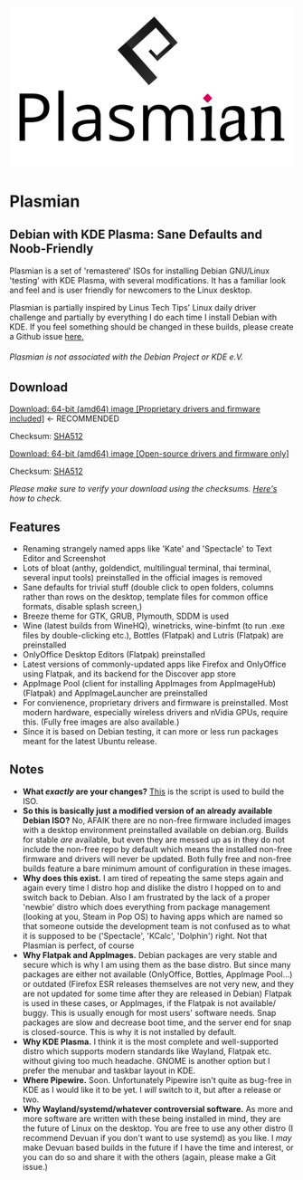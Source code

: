 ![logo](https://raw.githubusercontent.com/plasmian/plasmian.github.io/02cb0f12465038b2a8de85b4f65aff00c934d095/plasmian_logo.png)

# Plasmian
## Debian with KDE Plasma: Sane Defaults and Noob-Friendly

Plasmian is a set of 'remastered' ISOs for installing Debian GNU/Linux 'testing' with KDE Plasma, with several modifications. It has a familiar look and feel and is user friendly for newcomers to the Linux desktop.

Plasmian is partially inspired by Linus Tech Tips' Linux daily driver challenge and partially by everything I do each time I install Debian with KDE. If you feel something should be changed in these builds, please create a Github issue [here.](https://github.com/plasmian/plasmian-script/issues)

###### _Plasmian is not associated with the Debian Project or KDE e.V._

## Download

[Download: 64-bit (amd64) image [Proprietary drivers and firmware included]](example.com) ← RECOMMENDED

Checksum: [SHA512](example.com)

[Download: 64-bit (amd64) image [Open-source drivers and firmware only]](example.com)

Checksum: [SHA512](example.org)

_Please make sure to verify your download using the checksums. [Here's](example.org) how to check._

## Features
* Renaming strangely named apps like 'Kate' and 'Spectacle' to Text Editor and Screenshot
* Lots of bloat (anthy, goldendict, multilingual terminal, thai terminal, several input tools) preinstalled in the official images is removed
* Sane defaults for trivial stuff (double click to open folders, columns rather than rows on the desktop, template files for common office formats, disable splash screen,)
* Breeze theme for GTK, GRUB, Plymouth, SDDM is used
* Wine (latest builds from WineHQ), winetricks, wine-binfmt (to run .exe files by double-clicking etc.), Bottles (Flatpak) and Lutris (Flatpak) are preinstalled
* OnlyOffice Desktop Editors (Flatpak) preinstalled
* Latest versions of commonly-updated apps like Firefox and OnlyOffice using Flatpak, and its backend for the Discover app store
* AppImage Pool (client for installing AppImages from AppImageHub) (Flatpak) and AppImageLauncher are preinstalled
* For convienence, proprietary drivers and firmware is preinstalled. Most modern hardware, especially wireless drivers and nVidia GPUs, require this. (Fully free images are also available.)
* Since it is based on Debian testing, it can more or less run packages meant for the latest Ubuntu release.

## Notes
* **What _exactly_ are your changes?** [This](https://github.com/plasmian/plasmian-script) is the script is used to build the ISO.
* **So this is basically just a modified version of an already available Debian ISO?** No, AFAIK there are no non-free firmware included images with a desktop environment preinstalled available on debian.org. Builds for stable _are_ available, but even they are messed up as in they do not include the non-free repo by default which means the installed non-free firmware and drivers will never be updated. Both fully free and non-free builds feature a bare minimum amount of configuration in these images.
* **Why does this exist.** I am tired of repeating the same steps again and again every time I distro hop and dislike the distro I hopped on to and switch back to Debian. Also I am frustrated by the lack of a proper 'newbie' distro which does everything from package management (looking at you, Steam in Pop OS) to having apps which are named so that someone outside the development team is not confused as to what it is supposed to be ('Spectacle', 'KCalc', 'Dolphin') right. Not that Plasmian is perfect, of course
* **Why Flatpak and AppImages.** Debian packages are very stable and secure which is why I am using them as the base distro. But since many packages are either not available (OnlyOffice, Bottles, AppImage Pool...) or outdated (Firefox ESR releases themselves are not very new, and they are not updated for some time after they are released in Debian) Flatpak is used in these cases, or AppImages, if the Flatpak is not available/ buggy. This is usually enough for most users' software needs. Snap packages are slow and decrease boot time, and the server end for snap is closed-source. This is why it is not installed by default.
* **Why KDE Plasma.** I think it is the most complete and well-supported distro which supports modern standards like Wayland, Flatpak etc. without giving too much headache. GNOME is another option but I prefer the menubar and taskbar layout in KDE.
* **Where Pipewire.** Soon. Unfortunately Pipewire isn't quite as bug-free in KDE as I would like it to be yet. I _will_ switch to it, but after a release or two.
* **Why Wayland/systemd/whatever controversial software.** As more and more software are written with these being installed in mind, they are the future of Linux on the desktop. You are free to use any other distro (I recommend Devuan if you don't want to use systemd) as you like. I _may_ make Devuan based builds in the future if I have the time and interest, or you can do so and share it with the others (again, please make a Git issue.)
